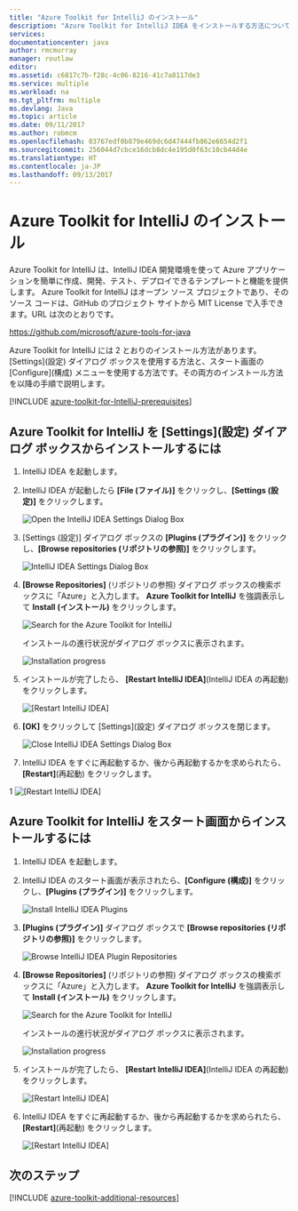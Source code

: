 ```yaml
---
title: "Azure Toolkit for IntelliJ のインストール"
description: "Azure Toolkit for IntelliJ IDEA をインストールする方法について説明します。"
services: 
documentationcenter: java
author: rmcmurray
manager: routlaw
editor: 
ms.assetid: c6817c7b-f28c-4c06-8216-41c7a8117de3
ms.service: multiple
ms.workload: na
ms.tgt_pltfrm: multiple
ms.devlang: Java
ms.topic: article
ms.date: 09/11/2017
ms.author: robmcm
ms.openlocfilehash: 03767edf0b879e469dc6d47444fb862e6654d2f1
ms.sourcegitcommit: 256044d7cbce16dcb8dc4e195d0f63c10cb44d4e
ms.translationtype: HT
ms.contentlocale: ja-JP
ms.lasthandoff: 09/13/2017
---
```

# <a name="installing-the-azure-toolkit-for-intellij"></a>Azure Toolkit for IntelliJ のインストール
Azure Toolkit for IntelliJ は、IntelliJ IDEA 開発環境を使って Azure アプリケーションを簡単に作成、開発、テスト、デプロイできるテンプレートと機能を提供します。 Azure Toolkit for IntelliJ はオープン ソース プロジェクトであり、そのソース コードは、GitHub のプロジェクト サイトから MIT License で入手できます。URL は次のとおりです。

<https://github.com/microsoft/azure-tools-for-java>

Azure Toolkit for IntelliJ には 2 とおりのインストール方法があります。[Settings]\(設定) ダイアログ ボックスを使用する方法と、スタート画面の [Configure]\(構成) メニューを使用する方法です。その両方のインストール方法を以降の手順で説明します。

[!INCLUDE [azure-toolkit-for-IntelliJ-prerequisites](../includes/azure-toolkit-for-intellij-prerequisites.md)]

## <a name="to-install-the-azure-toolkit-for-intellij-from-the-settings-dialog-box"></a>Azure Toolkit for IntelliJ を [Settings]\(設定) ダイアログ ボックスからインストールするには

1. IntelliJ IDEA を起動します。

1. IntelliJ IDEA が起動したら **[File (ファイル)]** をクリックし、**[Settings (設定)]** をクリックします。
   
   ![Open the IntelliJ IDEA Settings Dialog Box][01a]

1. [Settings (設定)] ダイアログ ボックスの **[Plugins (プラグイン)]** をクリックし、**[Browse repositories (リポジトリの参照)]** をクリックします。
   
   ![IntelliJ IDEA Settings Dialog Box][02a]

1. **[Browse Repositories]** (リポジトリの参照) ダイアログ ボックスの検索ボックスに「Azure」と入力します。 **Azure Toolkit for IntelliJ** を強調表示して **Install (インストール)** をクリックします。
   
   ![Search for the Azure Toolkit for IntelliJ][03]
   
   インストールの進行状況がダイアログ ボックスに表示されます。
   
   ![Installation progress][04]

1. インストールが完了したら、 **[Restart IntelliJ IDEA]**(IntelliJ IDEA の再起動) をクリックします。
   
   ![[Restart IntelliJ IDEA]][05]

1. **[OK]** をクリックして [Settings]\(設定) ダイアログ ボックスを閉じます。
   
   ![Close IntelliJ IDEA Settings Dialog Box][06]

1. IntelliJ IDEA をすぐに再起動するか、後から再起動するかを求められたら、 **[Restart]**(再起動) をクリックします。
   
1   ![[Restart IntelliJ IDEA]][07]

## <a name="to-install-the-azure-toolkit-for-intellij-from-the-start-screen"></a>Azure Toolkit for IntelliJ をスタート画面からインストールするには

1. IntelliJ IDEA を起動します。

1. IntelliJ IDEA のスタート画面が表示されたら、**[Configure (構成)]** をクリックし、**[Plugins (プラグイン)]** をクリックします。
   
   ![Install IntelliJ IDEA Plugins][01b]

1. **[Plugins (プラグイン)]** ダイアログ ボックスで **[Browse repositories (リポジトリの参照)]** をクリックします。
   
   ![Browse IntelliJ IDEA Plugin Repositories][02b]

1. **[Browse Repositories]** (リポジトリの参照) ダイアログ ボックスの検索ボックスに「Azure」と入力します。 **Azure Toolkit for IntelliJ** を強調表示して **Install (インストール)** をクリックします。
   
   ![Search for the Azure Toolkit for IntelliJ][03]
   
   インストールの進行状況がダイアログ ボックスに表示されます。
   
   ![Installation progress][04]

1. インストールが完了したら、 **[Restart IntelliJ IDEA]**(IntelliJ IDEA の再起動) をクリックします。
   
   ![[Restart IntelliJ IDEA]][05]

1. IntelliJ IDEA をすぐに再起動するか、後から再起動するかを求められたら、 **[Restart]**(再起動) をクリックします。
   
   ![[Restart IntelliJ IDEA]][07]

## <a name="next-steps"></a>次のステップ

[!INCLUDE [azure-toolkit-additional-resources](../includes/azure-toolkit-additional-resources.md)]

<!-- URL List -->

<!-- IMG List -->

[01a]: media/azure-toolkit-for-intellij-installation/01-intellij-file-settings.png
[01b]: media/azure-toolkit-for-intellij-installation/01-intellij-configure-dropdown.png
[02a]: media/azure-toolkit-for-intellij-installation/02-intellij-settings-dialog.png
[02b]: media/azure-toolkit-for-intellij-installation/02-intellij-plugins-dialog.png
[03]: media/azure-toolkit-for-intellij-installation/03-intellij-browse-repositories.png
[04]: media/azure-toolkit-for-intellij-installation/04-install-progress.png
[05]: media/azure-toolkit-for-intellij-installation/05-restart-intellij.png
[06]: media/azure-toolkit-for-intellij-installation/06-intellij-settings-dialog.png
[07]: media/azure-toolkit-for-intellij-installation/07-restart-intellij.png
